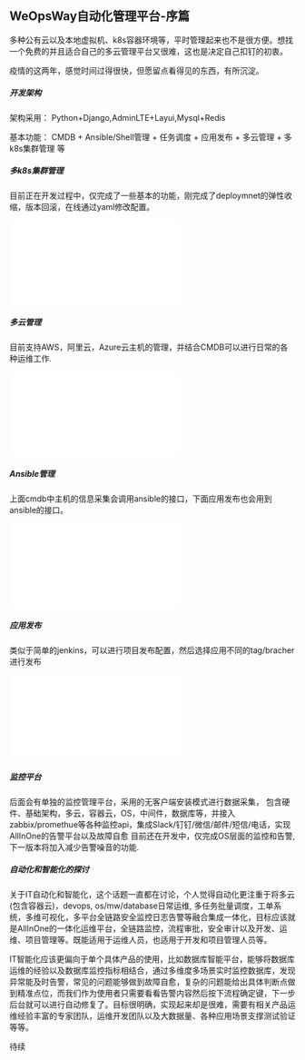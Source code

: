 ## WeOpsWay自动化管理平台-序篇

多种公有云以及本地虚拟机、k8s容器环境等，平时管理起来也不是很方便。想找一个免费的并且适合自己的多云管理平台又很难，这也是决定自己扣钉的初衷。

疫情的这两年，感觉时间过得很快，但愿留点看得见的东西，有所沉淀。

##### 开发架构
架构采用： Python+Django,AdminLTE+Layui,Mysql+Redis

基本功能： CMDB + Ansible/Shell管理 + 任务调度 + 应用发布 + 多云管理 + 多k8s集群管理 等

##### 多k8s集群管理
目前正在开发过程中，仅完成了一些基本的功能，刚完成了deploymnet的弹性收缩，版本回滚，在线通过yaml修改配置。
<iframe src="//player.bilibili.com/player.html?aid=651976223&bvid=BV1qe4y1F7YP&cid=1011031440&page=1" scrolling="no" border="0" frameborder="no" framespacing="0" allowfullscreen="true"> </iframe>

##### 多云管理
目前支持AWS，阿里云，Azure云主机的管理，并结合CMDB可以进行日常的各种运维工作.
<iframe src="//player.bilibili.com/player.html?aid=949386838&bvid=BV1vs4y1a7R3&cid=1011050165&page=1" scrolling="no" border="0" frameborder="no" framespacing="0" allowfullscreen="true"> </iframe>

##### Ansible管理
上面cmdb中主机的信息采集会调用ansible的接口，下面应用发布也会用到ansible的接口。
<iframe src="//player.bilibili.com/player.html?aid=224431246&bvid=BV1Eb411R7GV&cid=1011059521&page=1" scrolling="no" border="0" frameborder="no" framespacing="0" allowfullscreen="true"> </iframe>

##### 应用发布
类似于简单的jenkins，可以进行项目发布配置，然后选择应用不同的tag/bracher进行发布
<iframe src="//player.bilibili.com/player.html?aid=651965709&bvid=BV11e4y1F7WF&cid=1011027483&page=1" scrolling="no" border="0" frameborder="no" framespacing="0" allowfullscreen="true"> </iframe>

##### 监控平台
后面会有单独的监控管理平台，采用的无客户端安装模式进行数据采集， 包含硬件、基础架构，多云，容器云，OS，中间件，数据库等，并接入zabbix/promethue等各种监控api，集成Slack/钉钉/微信/邮件/短信/电话，实现AllInOne的告警平台以及故障自愈
目前还在开发中，仅完成OS层面的监控和告警,下一版本将加入减少告警噪音的功能.

##### 自动化和智能化的探讨
关于IT自动化和智能化，这个话题一直都在讨论，个人觉得自动化更注重于将多云(包含容器云)，devops, os/mw/database日常运维, 多任务批量调度，工单系统，多维可视化，多平台全链路安全监控日志告警等融合集成一体化，目标应该就是AllInOne的一体化运维平台，全链路监控，流程审批，安全审计以及开发、运维、项目管理等。既能适用于运维人员，也适用于开发和项目管理人员等。

IT智能化应该更偏向于单个具体产品的使用，比如数据库智能平台，能够将数据库运维的经验以及数据库监控指标相结合，通过多维度多场景实时监控数据库，发现异常能及时告警，常见的问题能够做到故障自愈，复杂的问题能给出具体判断点做到精准点位，而我们作为使用者只需要看看告警内容然后按下流程确定键，下一步后台就可以进行自动修复了。目标很明确，实现起来却是很难，需要有相关产品运维经验丰富的专家团队，运维开发团队以及大数据量、各种应用场景支撑测试验证等等。

待续

